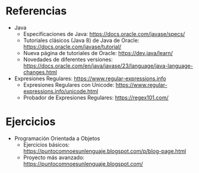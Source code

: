 # Referencias

- Java
  - Especificaciones de Java: https://docs.oracle.com/javase/specs/
  - Tutoriales clásicos (Java 8) de Java de Oracle: https://docs.oracle.com/javase/tutorial/
  - Nueva página de tutoriales de Oracle: https://dev.java/learn/
  - Novedades de diferentes versiones: https://docs.oracle.com/en/java/javase/23/language/java-language-changes.html
- Expresiones Regulares: https://www.regular-expressions.info
  - Expresiones Regulares con Unicode: https://www.regular-expressions.info/unicode.html
  - Probador de Expresiones Regulares: https://regex101.com/
 
# Ejercicios

- Programación Orientada a Objetos
  - Ejercicios básicos: https://puntocomnoesunlenguaje.blogspot.com/p/blog-page.html
  - Proyecto más avanzado: https://puntocomnoesunlenguaje.blogspot.com/ 
